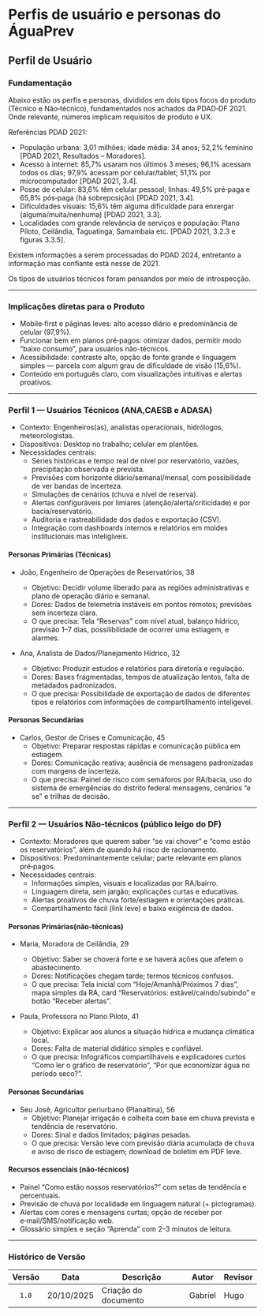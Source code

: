 # Perfis de usuário e personas do ÁguaPrev

## Perfil de Usuário

### Fundamentação

Abaixo estão os perfis e personas, divididos em dois tipos focos do produto (Técnico e Não‑técnico), fundamentados nos achados da PDAD‑DF 2021. Onde relevante, números implicam requisitos de produto e UX.

Referências PDAD 2021:

- População urbana: 3,01 milhões; idade média: 34 anos; 52,2% feminino [PDAD 2021, Resultados – Moradores].
- Acesso à internet: 85,7% usaram nos últimos 3 meses; 96,1% acessam todos os dias; 97,9% acessam por celular/tablet; 51,1% por microcomputador [PDAD 2021, 3.4].
- Posse de celular: 83,6% têm celular pessoal; linhas: 49,5% pré‑paga e 65,8% pós‑paga (há sobreposição) [PDAD 2021, 3.4].
- Dificuldades visuais: 15,6% têm alguma dificuldade para enxergar (alguma/muita/nenhuma) [PDAD 2021, 3.3].
- Localidades com grande relevância de serviços e população: Plano Piloto, Ceilândia, Taguatinga, Samambaia etc. [PDAD 2021, 3.2.3 e figuras 3.3.5].

Existem informações a serem processadas do PDAD 2024, entretanto a informação mas confiante está nesse de 2021.

Os tipos de usuários técnicos foram pensandos por meio de introspecção.

---

### Implicações diretas para o Produto

- Mobile‑first e páginas leves: alto acesso diário e predominância de celular (97,9%).
- Funcionar bem em planos pré‑pagos: otimizar dados, permitir modo “baixo consumo”, para usuários não-técnicos.
- Acessibilidade: contraste alto, opção de fonte grande e linguagem simples — parcela com algum grau de dificuldade de visão (15,6%).
- Conteúdo em português claro, com visualizações intuitivas e alertas proativos.

---

### Perfil 1 — Usuários Técnicos (ANA,CAESB e ADASA)

- Contexto: Engenheiros(as), analistas operacionais, hidrólogos, meteorologistas.
- Dispositivos: Desktop no trabalho; celular em plantões.
- Necessidades centrais:
  - Séries históricas e tempo real de nível por reservatório, vazões, precipitação observada e prevista.
  - Previsões com horizonte diário/semanal/mensal, com possibilidade de ver bandas de incerteza.
  - Simulações de cenários (chuva e nível de reserva).
  - Alertas configuráveis por limiares (atenção/alerta/criticidade) e por bacia/reservatório.
  - Auditoria e rastreabilidade dos dados e exportação (CSV).
  - Integração com dashboards internos e relatórios em moldes institucionais mas inteligíveis.

#### Personas Primárias (Técnicas)

- João, Engenheiro de Operações de Reservatórios, 38

  - Objetivo: Decidir volume liberado para as regiões administrativas e plano de operação diário e semanal.
  - Dores: Dados de telemetria instáveis em pontos remotos; previsões sem incerteza clara.
  - O que precisa: Tela “Reservas” com nível atual, balanço hídrico, previsão 1–7 dias, possilibilidade de ocorrer uma estiagem, e alarmes.

- Ana, Analista de Dados/Planejamento Hídrico, 32
  - Objetivo: Produzir estudos e relatórios para diretoria e regulação.
  - Dores: Bases fragmentadas, tempos de atualização lentos, falta de metadados padronizados.
  - O que precisa: Possibilidade de exportação de dados de diferentes tipos e relatórios com informações de compartilhamento inteligevel.

#### Personas Secundárias

- Carlos, Gestor de Crises e Comunicação, 45
  - Objetivo: Preparar respostas rápidas e comunicação pública em estiagem.
  - Dores: Comunicação reativa; ausência de mensagens padronizadas com margens de incerteza.
  - O que precisa: Painel de risco com semáforos por RA/bacia, uso do sistema de emergências do distrito federal mensagens, cenários “e se” e trilhas de decisão.

---

### Perfil 2 — Usuários Não‑técnicos (público leigo do DF)

- Contexto: Moradores que querem saber “se vai chover” e “como estão os reservatórios”, além de quando há risco de racionamento.
- Dispositivos: Predominantemente celular; parte relevante em planos pré‑pagos.
- Necessidades centrais:
  - Informações simples, visuais e localizadas por RA/bairro.
  - Linguagem direta, sem jargão; explicações curtas e educativas.
  - Alertas proativos de chuva forte/estiagem e orientações práticas.
  - Compartilhamento fácil (link leve) e baixa exigência de dados.

#### Personas Primárias(não‑técnicas)

- Maria, Moradora de Ceilândia, 29

  - Objetivo: Saber se choverá forte e se haverá ações que afetem o abastecimento.
  - Dores: Notificações chegam tarde; termos técnicos confusos.
  - O que precisa: Tela inicial com “Hoje/Amanhã/Próximos 7 dias”, mapa simples da RA, card “Reservatórios: estável/caindo/subindo” e botão “Receber alertas”.

- Paula, Professora no Plano Piloto, 41
  - Objetivo: Explicar aos alunos a situação hídrica e mudança climática local.
  - Dores: Falta de material didático simples e confiável.
  - O que precisa: Infográficos compartilháveis e explicadores curtos “Como ler o gráfico de reservatório”, “Por que economizar água no período seco?”.

#### Personas Secundárias

- Seu José, Agricultor periurbano (Planaltina), 56
  - Objetivo: Planejar irrigação e colheita com base em chuva prevista e tendência de reservatório.
  - Dores: Sinal e dados limitados; páginas pesadas.
  - O que precisa: Versão leve com previsão diária acumulada de chuva e aviso de risco de estiagem; download de boletim em PDF leve.

#### Recursos essenciais (não‑técnicos)

- Painel “Como estão nossos reservatórios?” com setas de tendência e percentuais.
- Previsão de chuva por localidade em linguagem natural (+ pictogramas).
- Alertas com cores e mensagens curtas; opção de receber por e‑mail/SMS/notificação web.
- Glossário simples e seção “Aprenda” com 2–3 minutos de leitura.

---

### Histórico de Versão

| Versão | Data       | Descrição            | Autor   | Revisor |
| :----: | ---------- | -------------------- | ------- | ------- |
| `1.0`  | 20/10/2025 | Criação do documento | Gabriel | Hugo    |
